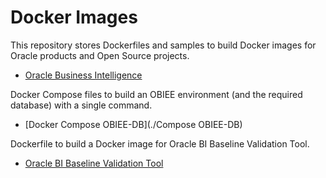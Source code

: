 # Docker Images

This repository stores Dockerfiles and samples to build Docker images for Oracle products and Open Source projects.

 - [Oracle Business Intelligence](./OracleBIEE)

Docker Compose files to build an OBIEE environment (and the required database) with a single command.

 - [Docker Compose OBIEE-DB](./Compose OBIEE-DB)

Dockerfile to build a Docker image for Oracle BI Baseline Validation Tool.

 - [Oracle BI Baseline Validation Tool](./OracleBI-BVT)
